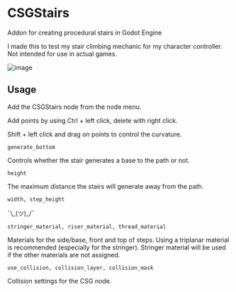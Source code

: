 # CSGStairs
Addon for creating procedural stairs in Godot Engine

I made this to test my stair climbing mechanic for my character controller. Not intended for use in actual games.

![image](https://user-images.githubusercontent.com/47208466/172578880-e70a08d8-ce26-44e5-ab01-83f61b877181.png)

## Usage
Add the CSGStairs node from the node menu.

Add points by using Ctrl + left click, delete with right click.

Shift + left click and drag on points to control the curvature.

	generate_bottom

Controls whether the stair generates a base to the path or not.

	height

The maximum distance the stairs will generate away from the path.

	width, step_height

¯\\\_(ツ)\_/¯

	stringer_material, riser_material, thread_material

Materials for the side/base, front and top of steps. Using a triplanar material is recommended (especially for the stringer). Stringer material will be used if the other materials are not assigned.

	use_collision, collision_layer, collision_mask

Collision settings for the CSG node.
